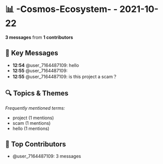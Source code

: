 # 📊 -Cosmos-Ecosystem- - 2021-10-22
**3 messages** from **1 contributors**

## 💬 Key Messages
- **12:54** @user_7164487109: hello
- **12:55** @user_7164487109: 
- **12:55** @user_7164487109: is this project a scam？

## 🔍 Topics & Themes
*Frequently mentioned terms:*
- project (1 mentions)
- scam (1 mentions)
- hello (1 mentions)

## 👥 Top Contributors
- @user_7164487109: 3 messages